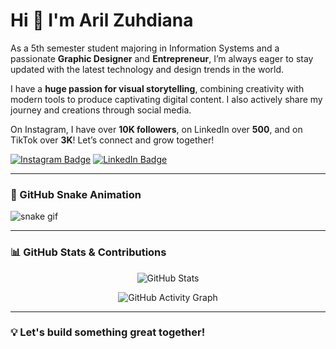 # Hi 👋 I'm Aril Zuhdiana

As a 5th semester student majoring in Information Systems and a passionate **Graphic Designer** and **Entrepreneur**, I’m always eager to stay updated with the latest technology and design trends in the world.

I have a **huge passion for visual storytelling**, combining creativity with modern tools to produce captivating digital content. I also actively share my journey and creations through social media.

On Instagram, I have over **10K followers**, on LinkedIn over **500**, and on TikTok over **3K**! Let’s connect and grow together!

[![Instagram Badge](https://img.shields.io/badge/-@aril_zhdna-E4405F?style=flat&logo=Instagram&logoColor=white&link=https://instagram.com/aril_zhdna)](https://instagram.com/aril_zhdna)
[![LinkedIn Badge](https://img.shields.io/badge/-Aril%20Zuhdiana-0077B5?style=flat&logo=Linkedin&logoColor=white&link=https://linkedin.com/in/arilzuhdiana)](https://linkedin.com/in/arilzuhdiana)

---

### 🐍 GitHub Snake Animation
![snake gif](https://github.com/ArilZuhdiana08/ArilZuhdiana08/blob/output/github-contribution-grid-snake.svg)

---

### 📊 GitHub Stats & Contributions

<p align="center">
  <img src="https://github-readme-stats.vercel.app/api?username=ArilZuhdiana08&show_icons=true&theme=github_dark" alt="GitHub Stats" />
</p>

<p align="center">
  <img src="https://github-readme-activity-graph.cyclic.app/graph?username=ArilZuhdiana08&bg_color=0d1117&color=58a6ff&line=58a6ff&point=ffffff&area=true&hide_border=true" alt="GitHub Activity Graph" />
</p>

---

### 💡 Let's build something great together!
